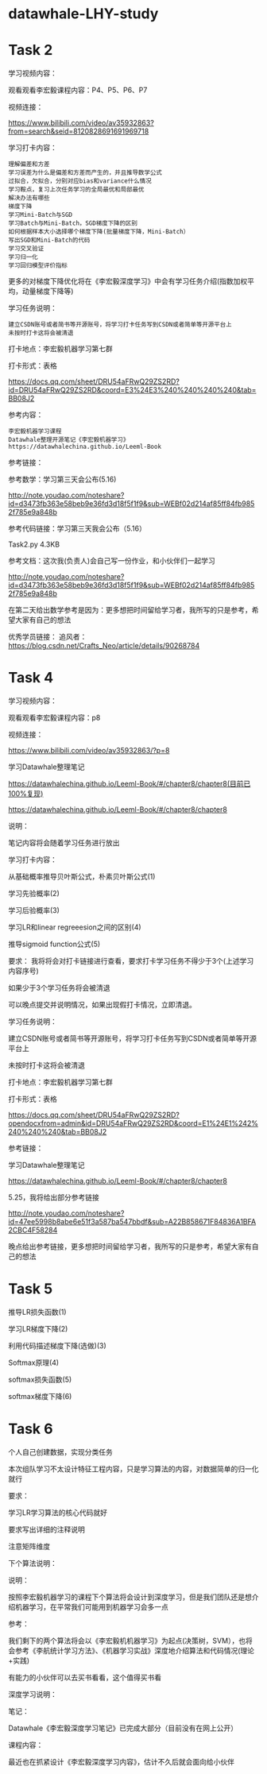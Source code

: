 # datawhale-LHY-study

# Task 2

学习视频内容：

观看观看李宏毅课程内容：P4、P5、P6、P7

视频连接：

https://www.bilibili.com/video/av35932863?from=search&seid=8120828691691969718

学习打卡内容：

    理解偏差和方差
    学习误差为什么是偏差和方差而产生的，并且推导数学公式
    过拟合，欠拟合，分别对应bias和variance什么情况
    学习鞍点，复习上次任务学习的全局最优和局部最优
    解决办法有哪些
    梯度下降
    学习Mini-Batch与SGD
    学习Batch与Mini-Batch，SGD梯度下降的区别
    如何根据样本大小选择哪个梯度下降(批量梯度下降，Mini-Batch）
    写出SGD和Mini-Batch的代码
    学习交叉验证
    学习归一化 
    学习回归模型评价指标
 
更多的对梯度下降优化将在《李宏毅深度学习》中会有学习任务介绍(指数加权平均，动量梯度下降等)

学习任务说明：

    建立CSDN账号或者简书等开源账号，将学习打卡任务写到CSDN或者简单等开源平台上
    未按时打卡这将会被清退
    
打卡地点：李宏毅机器学习第七群

打卡形式：表格

https://docs.qq.com/sheet/DRU54aFRwQ29ZS2RD?id=DRU54aFRwQ29ZS2RD&coord=E3%24E3%240%240%240%240&tab=BB08J2

参考内容：

    李宏毅机器学习课程
    Datawhale整理开源笔记《李宏毅机器学习》
    https://datawhalechina.github.io/Leeml-Book

参考链接：

参考数学：学习第三天会公布(5.16)

http://note.youdao.com/noteshare?id=d3473fb363e58beb9e36fd3d18f5f1f9&sub=WEBf02d214af85ff84fb9852f785e9a848b

参考代码链接：学习第三天我会公布（5.16）

Task2.py
4.3KB

参考文档：这次我(负责人)会自己写一份作业，和小伙伴们一起学习

http://note.youdao.com/noteshare?id=d3473fb363e58beb9e36fd3d18f5f1f9&sub=WEBf02d214af85ff84fb9852f785e9a848b

在第二天给出数学参考是因为：更多想把时间留给学习者，我所写的只是参考，希望大家有自己的想法

优秀学员链接：
追风者：https://blog.csdn.net/Crafts_Neo/article/details/90268784

# Task 4

学习视频内容：

观看观看李宏毅课程内容：p8

视频连接：

https://www.bilibili.com/video/av35932863/?p=8

学习Datawhale整理笔记

https://datawhalechina.github.io/Leeml-Book/#/chapter8/chapter8(目前已100%复现)

https://datawhalechina.github.io/Leeml-Book/#/chapter8/chapter8

说明：

笔记内容将会随着学习任务进行放出

学习打卡内容：

从基础概率推导贝叶斯公式，朴素贝叶斯公式(1)

学习先验概率(2)

学习后验概率(3)

学习LR和linear regreeesion之间的区别(4)

推导sigmoid function公式(5)

要求：
我将将会对打卡链接进行查看，要求打卡学习任务不得少于3个(上述学习内容序号)

如果少于3个学习任务将会被清退

可以晚点提交并说明情况，如果出现假打卡情况，立即清退。

学习任务说明：

 建立CSDN账号或者简书等开源账号，将学习打卡任务写到CSDN或者简单等开源平台上
 
未按时打卡这将会被清退

打卡地点：李宏毅机器学习第七群

打卡形式：表格

https://docs.qq.com/sheet/DRU54aFRwQ29ZS2RD?opendocxfrom=admin&id=DRU54aFRwQ29ZS2RD&coord=E1%24E1%242%240%240%240&tab=BB08J2

参考链接：

学习Datawhale整理笔记

https://datawhalechina.github.io/Leeml-Book/#/chapter8/chapter8

5.25，我将给出部分参考链接

http://note.youdao.com/noteshare?id=47ee5998b8abe6e51f3a587ba547bbdf&sub=A22B858671F84836A1BFA2CBC4F58284

晚点给出参考链接，更多想把时间留给学习者，我所写的只是参考，希望大家有自己的想法

# Task 5

推导LR损失函数(1)

学习LR梯度下降(2)

利用代码描述梯度下降(选做)(3)

Softmax原理(4)

softmax损失函数(5)

softmax梯度下降(6)

# Task 6

个人自己创建数据，实现分类任务

本次组队学习不太设计特征工程内容，只是学习算法的内容，对数据简单的归一化就行

要求：

学习LR学习算法的核心代码就好

要求写出详细的注释说明

注意矩阵维度

下个算法说明：

说明：

按照李宏毅机器学习的课程下个算法将会设计到深度学习，但是我们团队还是想介绍机器学习，在平常我们可能用到机器学习会多一点

参考：

我们剩下的两个算法将会以《李宏毅机机器学习》为起点(决策树，SVM），也将会参考《李航统计学习方法》、《机器学习实战》深度地介绍算法和代码情况(理论+实践)

有能力的小伙伴可以去买书看看，这个值得买书看

深度学习说明：

笔记：

Datawhale《李宏毅深度学习笔记》已完成大部分（目前没有在网上公开）

课程内容：

最近也在抓紧设计《李宏毅深度学习内容》，估计不久后就会面向给小伙伴
